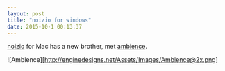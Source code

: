 ```yaml
---
layout: post
title: "noizio for windows"
date: 2015-10-1 00:13:37
---
```


[noizio][Noizio] for Mac has a new brother, met [ambience][Ambience].

![Ambience][http://enginedesigns.net/Assets/Images/Ambience@2x.png]

[Noizio]: http://noiz.io
[Ambience]: http://enginedesigns.net/posts/2015/04/30/Ambience
